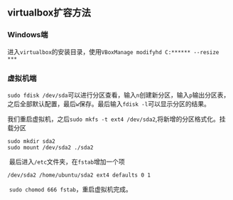 ## virtualbox扩容方法

### Windows端

​	进入`virtualbox`的安装目录，使用`VBoxManage modifyhd C:****** --resize ***`

### 虚拟机端

​	`sudo fdisk /dev/sda`可以进行分区查看，输入`n`创建新分区，输入`p`输出分区表，之后全部默认配置，最后`w`保存。最后输入`fdisk -l`可以显示分区的结果。

​	我们重启虚拟机，之后`sudo mkfs -t ext4 /dev/sda2`,将新增的分区格式化。挂载分区

```shell
sudo mkdir sda2
sudo mount /dev/sda2 ./sda2
```

​	最后进入`/etc`文件夹，在`fstab`增加一个项

```
/dev/sda2 /home/ubuntu/sda2 ext4 defaults 0 1
```

​	`sudo chomod 666 fstab`，重启虚拟机完成。